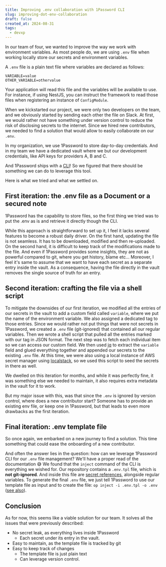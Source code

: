 ```yaml
---
title: Improving .env collaboration with 1Password CLI
slug: improving-dot-env-collaboration
draft: false
created_at: 2024-08-31
tags:
  - devxp
---
```


In our team of four, we wanted to improve the way we work with environment variables.
As most people do, we are using `.env` file when working locally store our secrets and environment variables.

A `.env` file is a plain text file where variables are declared as follows:

    VARIABLE=value
    OTHER_VARIABLE=othervalue

Your application will read this file and the variables will be available to use.
For instance, if using NestJS, you can instruct the framework to read those files when registering an instance of `ConfigModule`.

When we kickstarted our project, we were only two developers on the team, and we obviously started by sending each other the file on Slack.
At first, we would rather not have something under version control to reduce the risk of disclosing secrets to the internet.
Since we hired new contributors, we needed to find a solution that would allow to easily collaborate on our `.env`.

In my organization, we use 1Password to store day-to-day credentials. And in my team we have a dedicated vault where we but our development credentials, like API keys for providers A, B and C.

And 1Password ships with a [CLI](https://developer.1password.com/docs/cli/get-started/)! So we figured that there should be something we can do to leverage this tool.

Here is what we tried and what we settled on.

## First iteration: the .env file as a Document or a secured note

1Password has the capability to store files, so the first thing we tried was to put the .env as is and retrieve it directly though the CLI.

While this approach is straightforward to set up it, I feel it lacks several features to become a robust daily driver.
On the first hand, updating the file is not seamless. It has to be downloaded, modified and then re-uploaded.
On the second hand, it is difficult to keep track of the modifications made to the file. And even if 1Password provides some insights, they are not as powerful compared to git, where you get history, blame etc…
Moreover, I feel it's same to assume that we want to have each secret as a separate entry inside the vault. As a consequence, having the file directly in the vault removes the single source of truth for an entry.

## Second iteration: crafting the file via a shell script

To mitigate the downsides of our first iteration, we modified all the entries of our secrets in the vault to add a custom field called `variable`, where we put the name of the environment variable.
We also assigned a dedicated tag to those entries.
Since we would rather not put things that were not secrets in 1Password, we created a `.env` file (git-ignored) that contained all our regular variables.
Then we wrote a shell script that pulled all the entries marked with our tag in JSON format.
The next step was to fetch each individual item so we can access our custom field.
We then used [jq](https://jqlang.github.io/jq/) to extract the `variable` field and glued everything together and appended our secrets to the existing `.env` file.
At this time, we were also using a local instance of AWS secret manager using [localstack](https://www.localstack.cloud/), so we used this script to seed the secrets in there as well.

We dwelled on this iteration for months, and while it was perfectly fine, it was something else we needed to maintain, it also requires extra metadata in the vault for it to work.

But my major issue with this, was that since the `.env` is ignored by version control, where does a new contributor start? Someone has to provide an existing env file, or keep one in 1Password, but that leads to even more drawbacks as the first iteration.

## Final iteration: .env template file

So once again, we embarked on a new journey to find a solution. This time something that could ease the onboarding of a new contributor.

And often the answer lies in the question: how can we leverage 1Password CLI for our `.env` file management?
We'll have a proper read of the documentation 😅
We found that the `inject` command of the CLI is everything we wished for.
Our repository contains a `.env.tpl` file, which is **not git-ignored**. And inside this file are [secret references](https://developer.1password.com/docs/cli/secret-reference-syntax/), alongside regular variables.
To generate the final `.env` file, we just tell 1Password to use our template file as input and to create the file: `op inject -i .env.tpl -o .env` ([see also](https://developer.1password.com/docs/cli/secrets-config-files)).

## Conclusion

As for now, this seems like a viable solution for our team.
It solves all the issues that were previously described:

- No secret leak, as everything lives inside 1Password
  - Each secret under its entry in the vault.
- Easy to maintain, as the template file is tracked by git
- Easy to keep track of changes
  - The template file is just plain text
  - Can leverage version control.
